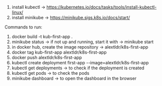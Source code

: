 1. install kubectl -> https://kubernetes.io/docs/tasks/tools/install-kubectl-linux/
2. install minikube -> https://minikube.sigs.k8s.io/docs/start/

Commands to run:

1. docker build -t kub-first-app .
2. minikube status -> if not up and running, start it with -> minikube start 
3. in docker hub, create the image repository -> alextldr/k8s-first-app
4. docker tag kub-first-app alextldr/k8s-first-app
5. docker push alextldr/k8s-first-app
6. kubectl create deployment first-app --image=alextldr/k8s-first-app
7. kubectl get deployments -> to check if the deployment is created 
8. kubectl get pods -> to check the pods
9. minikube dashboard -> to open the dashboard in the browser